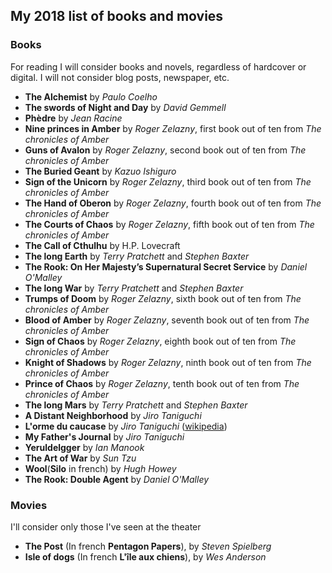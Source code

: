 ## My 2018 list of books and movies ##

### Books ###

For reading I will consider books and novels, regardless of hardcover or digital. I will not consider blog posts, newspaper, etc.

 - **The Alchemist** by *Paulo Coelho*
 - **The swords of Night and Day** by *David Gemmell*
 - **Phèdre** by *Jean Racine*
 - **Nine princes in Amber** by *Roger Zelazny*, first book out of ten from *The chronicles of Amber*
 - **Guns of Avalon** by *Roger Zelazny*, second book out of ten from *The chronicles of Amber*
 - **The Buried Geant** by *Kazuo Ishiguro*
 - **Sign of the Unicorn** by *Roger Zelazny*, third book out of ten from *The chronicles of Amber*
 - **The Hand of Oberon** by *Roger Zelazny*, fourth book out of ten from *The chronicles of Amber*
 - **The Courts of Chaos** by *Roger Zelazny*, fifth book out of ten from *The chronicles of Amber*
 - **The Call of Cthulhu** by H.P. Lovecraft
 - **The long Earth** by *Terry Pratchett* and *Stephen Baxter*
 - **The Rook: On Her Majesty’s Supernatural Secret Service** by *Daniel O'Malley*
 - **The long War** by *Terry Pratchett* and *Stephen Baxter*
 - **Trumps of Doom** by *Roger Zelazny*, sixth book out of ten from *The chronicles of Amber* 
 - **Blood of Amber** by *Roger Zelazny*, seventh book out of ten from *The chronicles of Amber* 
 - **Sign of Chaos** by *Roger Zelazny*, eighth book out of ten from *The chronicles of Amber* 
 - **Knight of Shadows** by *Roger Zelazny*, ninth book out of ten from *The chronicles of Amber* 
 - **Prince of Chaos** by *Roger Zelazny*, tenth book out of ten from *The chronicles of Amber* 
 - **The long Mars** by *Terry Pratchett* and *Stephen Baxter*
 - **A Distant Neighborhood** by *Jiro Taniguchi*
 - **L'orme du caucase** by *Jiro Taniguchi* ([wikipedia](https://fr.wikipedia.org/wiki/L%27Orme_du_Caucase))
 - **My Father's Journal**  by *Jiro Taniguchi*
 - **Yeruldelgger** by *Ian Manook*
 - **The Art of War** by *Sun Tzu*
 - **Wool**(**Silo** in french) by *Hugh Howey*
 - **The Rook: Double Agent** by *Daniel O'Malley*

### Movies ###

I'll consider only those I've seen at the theater

 - **The Post** (In french **Pentagon Papers**), by *Steven Spielberg*
 - **Isle of dogs** (In french **L'île aux chiens**), by *Wes Anderson*
